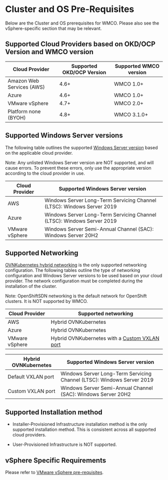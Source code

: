 # Cluster and OS Pre-Requisites
Below are the Cluster and OS prerequisites for WMCO. Please also see the vSphere-specific section that 
may be relevant.

## Supported Cloud Providers based on OKD/OCP Version and WMCO version
| Cloud Provider            | Supported OKD/OCP Version | Supported WMCO version |
|---------------------------|---------------------------|------------------------|
| Amazon Web Services (AWS) | 4.6+                      | WMCO 1.0+              |
| Azure                     | 4.6+                      | WMCO 1.0+              |
| VMware vSphere            | 4.7+                      | WMCO 2.0+              |
| Platform none (BYOH)      | 4.8+                      | WMCO 3.1.0+            |

## Supported Windows Server versions
The following table outlines the supported
[Windows Server version](https://docs.microsoft.com/en-us/windows/release-health/release-information) based on the 
applicable cloud provider.

Note: Any unlisted Windows Server version are NOT supported, and will cause errors. To prevent 
these errors, only use the appropriate version according to the cloud provider in use. 

| Cloud Provider | Supported Windows Server version                                       |
|----------------|------------------------------------------------------------------------|
| AWS            | Windows Server Long-Term Servicing Channel (LTSC): Windows Server 2019 |
| Azure          | Windows Server Long-Term Servicing Channel (LTSC): Windows Server 2019 |
| VMware vSphere | Windows Server Semi-Annual Channel (SAC): Windows Server 20H2          |

## Supported Networking
[OVNKubernetes hybrid networking](setup-hybrid-OVNKubernetes-cluster.md) is the only supported networking configuration.
The following tables outline the type of networking configuration and Windows Server versions to be used based on your 
cloud provider. The network configuration must be completed during the installation of the cluster.
  
Note: OpenShiftSDN networking is the default network for OpenShift clusters. It is NOT supported by WMCO.

| Cloud Provider | Supported networking                                                                           |
|----------------|------------------------------------------------------------------------------------------------|
| AWS            | Hybrid OVNKubernetes                                                                           |
| Azure          | Hybrid OVNKubernetes                                                                           |
| VMware vSphere | Hybrid OVNKubernetes with a [Custom VXLAN port](setup-hybrid-OVNKubernetes-cluster.md#vsphere) |

| Hybrid OVNKubernetes | Supported Windows Server version                                       |
|----------------------|------------------------------------------------------------------------|
| Default VXLAN port   | Windows Server Long-Term Servicing Channel (LTSC): Windows Server 2019 |
| Custom VXLAN port    | Windows Server Semi-Annual Channel (SAC): Windows Server 20H2          |

## Supported Installation method
* Installer-Provisioned Infrastructure installation method is the only supported installation method. This is 
consistent across all supported cloud providers.
  
* User-Provisioned Infrastructure is NOT supported.

## vSphere Specific Requirements
Please refer to [VMware vSphere pre-requisites](vsphere-prerequisites.md).
